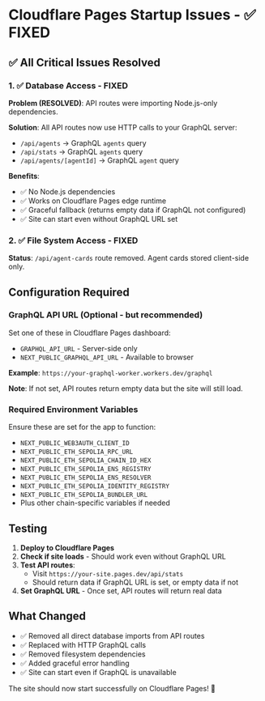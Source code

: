 # Cloudflare Pages Startup Issues - ✅ FIXED

## ✅ All Critical Issues Resolved

### 1. ✅ Database Access - FIXED

**Problem (RESOLVED)**: API routes were importing Node.js-only dependencies.

**Solution**: All API routes now use HTTP calls to your GraphQL server:
- `/api/agents` → GraphQL `agents` query
- `/api/stats` → GraphQL `agents` query  
- `/api/agents/[agentId]` → GraphQL `agent` query

**Benefits**:
- ✅ No Node.js dependencies
- ✅ Works on Cloudflare Pages edge runtime
- ✅ Graceful fallback (returns empty data if GraphQL not configured)
- ✅ Site can start even without GraphQL URL set

### 2. ✅ File System Access - FIXED

**Status**: `/api/agent-cards` route removed. Agent cards stored client-side only.

## Configuration Required

### GraphQL API URL (Optional - but recommended)

Set one of these in Cloudflare Pages dashboard:
- `GRAPHQL_API_URL` - Server-side only
- `NEXT_PUBLIC_GRAPHQL_API_URL` - Available to browser

**Example**: `https://your-graphql-worker.workers.dev/graphql`

**Note**: If not set, API routes return empty data but the site will still load.

### Required Environment Variables

Ensure these are set for the app to function:

- `NEXT_PUBLIC_WEB3AUTH_CLIENT_ID`
- `NEXT_PUBLIC_ETH_SEPOLIA_RPC_URL`
- `NEXT_PUBLIC_ETH_SEPOLIA_CHAIN_ID_HEX`
- `NEXT_PUBLIC_ETH_SEPOLIA_ENS_REGISTRY`
- `NEXT_PUBLIC_ETH_SEPOLIA_ENS_RESOLVER`
- `NEXT_PUBLIC_ETH_SEPOLIA_IDENTITY_REGISTRY`
- `NEXT_PUBLIC_ETH_SEPOLIA_BUNDLER_URL`
- Plus other chain-specific variables if needed

## Testing

1. **Deploy to Cloudflare Pages**
2. **Check if site loads** - Should work even without GraphQL URL
3. **Test API routes**:
   - Visit `https://your-site.pages.dev/api/stats`
   - Should return data if GraphQL URL is set, or empty data if not
4. **Set GraphQL URL** - Once set, API routes will return real data

## What Changed

- ✅ Removed all direct database imports from API routes
- ✅ Replaced with HTTP GraphQL calls
- ✅ Removed filesystem dependencies
- ✅ Added graceful error handling
- ✅ Site can start even if GraphQL is unavailable

The site should now start successfully on Cloudflare Pages! 🎉
